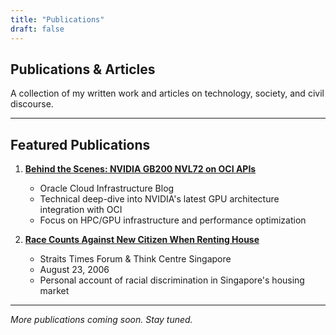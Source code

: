 ```yaml
---
title: "Publications"
draft: false
---
```


## Publications & Articles

A collection of my written work and articles on technology, society, and civil discourse.

---

## Featured Publications

1. **[Behind the Scenes: NVIDIA GB200 NVL72 on OCI APIs](https://blogs.oracle.com/cloud-infrastructure/post/behind-the-scenes-nvidia-gb200-nvl72-oci-apis)**
   - Oracle Cloud Infrastructure Blog
   - Technical deep-dive into NVIDIA's latest GPU architecture integration with OCI
   - Focus on HPC/GPU infrastructure and performance optimization

2. **[Race Counts Against New Citizen When Renting House](https://www.thinkcentre.org/article.php?id=2788)**
   - Straits Times Forum & Think Centre Singapore
   - August 23, 2006
   - Personal account of racial discrimination in Singapore's housing market

---

*More publications coming soon. Stay tuned.*
